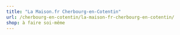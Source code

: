 ```yaml
---
title: "La Maison.fr Cherbourg-en-Cotentin"
url: /cherbourg-en-cotentin/la-maison-fr-cherbourg-en-cotentin/
shop: à faire soi-même
---
```


